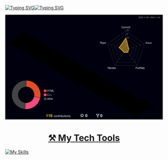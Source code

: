 
[![Typing SVG](https://readme-typing-svg.demolab.com?font=Fira+Code&size=33&letterSpacing=8px&duration=1100&color=F70000&center=true&vCenter=true&random=true&width=40&height=70&lines=%F0%9F%92%9C;%F0%9F%A9%B7;%F0%9F%A7%A1;%F0%9F%92%9B;%F0%9F%92%9A;%F0%9F%A9%B5;%F0%9F%A4%8D)](https://git.io/typing-svg)[![Typing SVG](https://readme-typing-svg.demolab.com?font=Fira+Code&size=25&letterSpacing=0.1px&duration=4400&color=DED3DF&center=true&vCenter=true&width=300&height=40&lines=I+am+KongMoyu+%F0%9F%8C%B1+;I+live+on+GitHub+%F0%9F%8F%A0)](https://git.io/typing-svg)

<!--👋🏻
<h1 align="center">
  
  <a href="https://www.youtube.com/watch?v=jKs-ZSXaMq8">Hi 👋🏻</a>  I am KongMoyu 🌱 I live on <a href="https://github.com">GitHub 🏠</a>

<!--
**KongMoyu/KongMoyu** is a ✨ _special_ ✨ repository because its `README.md` (this file) appears on your GitHub profile.

Here are some ideas to get you started:

- 🔭 I’m currently working on ...
- 🌱 I’m currently learning ...
- 👯 I’m looking to collaborate on ...
- 🤔 I’m looking for help with ...
- 💬 Ask me about ...
- 📫 How to reach me: ...
- 😄 Pronouns: ...
- ⚡ Fun fact: ...

🖥️💵⚒️🏡
⚙️🔨🔭
💡💻🏠
-->
![](./profile-3d-contrib/profile-night-rainbow.svg)

</h1>

<h1 align="center"><a href="https://linux.do">⚒️ My Tech Tools</a></h1>

[![My Skills](https://skillicons.dev/icons?i=cloudflare,gcp,php,elixir,md,obsidian,latex,mysql,aws,vscode,github,git,swift,html,css,js,bootstrap,c,cpp,fastapi,arduino,ros,raspberrypi,unity,python,pycharm,matlab,pytorch,tensorflow,opencv&theme=light)](https://skillicons.dev)


